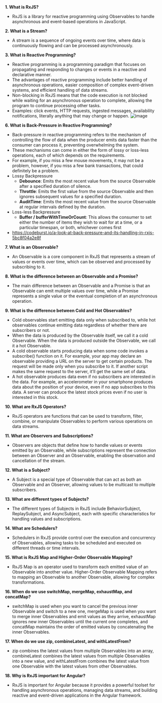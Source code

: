 **1. What is RxJS?**
    
  - RxJS is a library for reactive programming using Observables to handle asynchronous and event-based operations in JavaScript.

**2. What is a Stream?**
    
  - A stream is a sequence of ongoing events over time, where data is continuously flowing and can be processed asynchronously.

**3. What is Reactive Programming?**

  - Reactive programming is a programming paradigm that focuses on propagating and responding to changes or events in a reactive and declarative manner.
  - The advantages of reactive programming include better handling of asynchronous operations, easier composition of complex event-driven systems, and efficient handling of data streams.
  - Non-blocking in RxJS means that the code execution is not blocked while waiting for an asynchronous operation to complete, allowing the program to continue processing other tasks.
  - Examples: click events, HTTP requests, ingested messages, availability notifications, literally anything that may change or happen.
![image](https://github.com/Malong11-007/javascript-iq/assets/40298510/d5974cd4-c380-4990-9185-57991da92a07)

**6. What is Back-Pressure in Reactive Programming?**
    
  - Back-pressure in reactive programming refers to the mechanism of controlling the flow of data when the producer emits data faster than the consumer can process it, preventing overwhelming the system.
  - These mechanisms can come in either the form of lossy or loss-less operations, each of which depends on the requirements.
  - For example, if you miss a few mouse movements, it may not be a problem, however, if you miss a few bank transactions, that could definitely be a problem.
  - Lossy Backpressure
      - **Debounce**: Emits the most recent value from the source Observable after a specified duration of silence.
      - **Throttle**: Emits the first value from the source Observable and then ignores subsequent values for a specified duration.
      - **AuditTime**: Emits the most recent value from the source Observable at regular intervals defined by the duration.
  - Loss-less Backpressure
      - **Buffer / bufferWithTimeOrCount**: This allows the consumer to set either the number of items they wish to wait for at a time, or a particular timespan, or both, whichever comes first
  - https://codeburst.io/a-look-at-back-pressure-and-its-handling-in-rxjs-5bc8f04a2e8f

**7. What is an Observable?**
    
  - An Observable is a core component in RxJS that represents a stream of values or events over time, which can be observed and processed by subscribing to it.

**8. What is the difference between an Observable and a Promise?**
    
  - The main difference between an Observable and a Promise is that an Observable can emit multiple values over time, while a Promise represents a single value or the eventual completion of an asynchronous operation.

**9. What is the difference between Cold and Hot Observables?**
    
  - Cold observables start emitting data only when subscribed to, while hot observables continue emitting data regardless of whether there are subscribers or not.
  - When the data is produced by the Observable itself, we call it a cold Observable. When the data is produced outside the Observable, we call it a hot Observable.
  - A cold observable starts producing data when some code invokes a subscribe() function on it. For example, your app may declare an observable providing a URL on the server to get certain products. The request will be made only when you subscribe to it. If another script makes the same request to the server, it’ll get the same set of data.
  - A hot observable produces data even if no subscribers are interested in the data. For example, an accelerometer in your smartphone produces data about the position of your device, even if no app subscribes to this data. A server can produce the latest stock prices even if no user is interested in this stock.

**10. What are RxJS Operators?**
    
  - RxJS operators are functions that can be used to transform, filter, combine, or manipulate Observables to perform various operations on data streams.

**11. What are Observers and Subscriptions?**
    
  - Observers are objects that define how to handle values or events emitted by an Observable, while subscriptions represent the connection between an Observer and an Observable, enabling the observation and cancellation of the stream.

**12. What is a Subject?**
    
  - A Subject is a special type of Observable that can act as both an Observable and an Observer, allowing values to be multicast to multiple subscribers.

**13. What are different types of Subjects?**
    
  - The different types of Subjects in RxJS include BehaviorSubject, ReplaySubject, and AsyncSubject, each with specific characteristics for handling values and subscriptions.

**14. What are Schedulers?**
    
  - Schedulers in RxJS provide control over the execution and concurrency of Observables, allowing tasks to be scheduled and executed on different threads or time intervals.

**15. What is RxJS Map and Higher-Order Observable Mapping?**
    
  - RxJS Map is an operator used to transform each emitted value of an Observable into another value. Higher-Order Observable Mapping refers to mapping an Observable to another Observable, allowing for complex transformations.

**16. When do we use switchMap, mergeMap, exhaustMap, and concatMap?**
    
  - switchMap is used when you want to cancel the previous inner Observable and switch to a new one, mergeMap is used when you want to merge inner Observables and emit values as they arrive, exhaustMap ignores new inner Observables until the current one completes, and concatMap maintains the order of emitted values by concatenating the inner Observables.

**17. When do we use zip, combineLatest, and withLatestFrom?**
    
  - zip combines the latest values from multiple Observables into an array, combineLatest combines the latest values from multiple Observables into a new value, and withLatestFrom combines the latest value from one Observable with the latest values from other Observables.

**18. Why is RxJS important for Angular?**
    
  - RxJS is important for Angular because it provides a powerful toolset for handling asynchronous operations, managing data streams, and building reactive and event-driven applications in the Angular framework.
